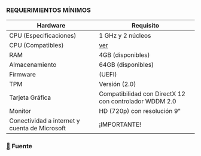 ### REQUERIMIENTOS MÍNIMOS

| Hardware | Requisito |
|--------------------|------------|
| CPU (Especificaciones) | 1 GHz y 2 núcleos |
| CPU (Compatibles) |[ver](https://learn.microsoft.com/es-es/windows-hardware/design/minimum/windows-processor-requirements) |
| RAM | 4GB (disponibles) |
| Almacenamiento | 64GB (disponibles) |
| Firmware | (UEFI) |
| TPM | Versión (2.0) |
| Tarjeta Gráfica | Compatibilidad con DirectX 12 con controlador WDDM 2.0 |
| Monitor | HD (720p) con resolución 9" |
| Conectividad a internet y cuenta de Microsoft | ¡IMPORTANTE! |
###

### [:pushpin:](https://support.microsoft.com/es-es/windows/requisitos-del-sistema-de-windows-11-86c11283-ea52-4782-9efd-7674389a7ba3) Fuente
